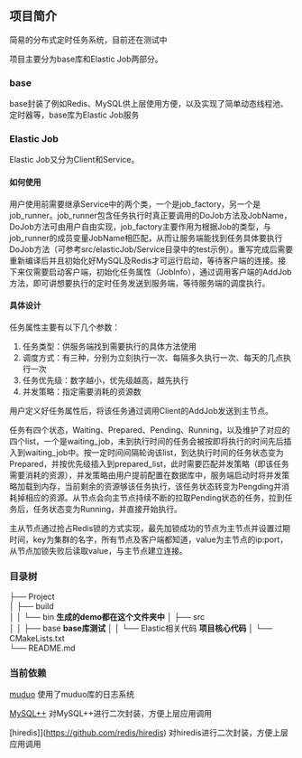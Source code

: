 ## 项目简介

简易的分布式定时任务系统，目前还在测试中



项目主要分为base库和Elastic Job两部分。



### base

base封装了例如Redis、MySQL供上层使用方便，以及实现了简单动态线程池、定时器等，base库为Elastic Job服务



### Elastic Job

Elastic Job又分为Client和Service。



#### 如何使用

用户使用前需要继承Service中的两个类，一个是job_factory，另一个是job_runner。job_runner包含任务执行时真正要调用的DoJob方法及JobName，DoJob方法可由用户自由实现，job_factory主要作用为根据Job的类型，与job_runner的成员变量JobName相匹配，从而让服务端能找到任务具体要执行DoJob方法（可参考src/elasticJob/Service目录中的test示例）。重写完成后需要重新编译后并且初始化好MySQL及Redis才可运行启动，等待客户端的连接。接下来仅需要启动客户端，初始化任务属性（JobInfo），通过调用客户端的AddJob方法，即可讲想要执行的定时任务发送到服务端，等待服务端的调度执行。



#### 具体设计

任务属性主要有以下几个参数：

1. 任务类型：供服务端找到需要执行的具体方法使用
2. 调度方式：有三种，分别为立刻执行一次、每隔多久执行一次、每天的几点执行一次
3. 任务优先级：数字越小，优先级越高，越先执行
4. 并发策略：指定需要消耗的资源数

用户定义好任务属性后，将该任务通过调用Client的AddJob发送到主节点。

任务有四个状态，Waiting、Prepared、Pending、Running，以及维护了对应的四个list，一个是waiting_job，未到执行时间的任务会被按即将执行的时间先后插入到waiting_job中。按一定时间间隔轮询该list，到达执行时间的任务状态变为Prepared，并按优先级插入到prepared_list，此时需要匹配并发策略（即该任务需要消耗的资源），并发策略由用户提前配置在数据库中，服务端启动时将并发策略加载到内存，当前剩余的资源够该任务执行，该任务状态转变为Pengding并消耗掉相应的资源。从节点会向主节点持续不断的拉取Pending状态的任务，拉到任务后，任务状态变为Running，并直接开始执行。

主从节点通过抢占Redis锁的方式实现，最先加锁成功的节点为主节点并设置过期时间，key为集群的名字，所有节点及客户端都知道，value为主节点的ip:port，从节点加锁失败后读取value，与主节点建立连接。


### 目录树

├── Project  
│  ├── build  
│  │  └── bin  **生成的demo都在这个文件夹中** 
│  ├── src  
│  │  ├── base  **base库测试** 
│  │  └── Elastic相关代码  **项目核心代码** 
│  └── CMakeLists.txt  
└── README.md  

### 当前依赖

[muduo](https://github.com/chenshuo/muduo)	使用了muduo库的日志系统

[MySQL++](https://tangentsoft.com/mysqlpp/home)	对MySQL++进行二次封装，方便上层应用调用

[hiredis]](https://github.com/redis/hiredis)   对hiredis进行二次封装，方便上层应用调用
